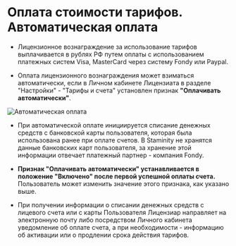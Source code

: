 # Оплата стоимости тарифов. Автоматическая оплата

* Лицензионное вознаграждение за использование тарифов выплачивается в рублях РФ путем оплаты с использованием платежных систем Visa, MasterCard через систему Fondy или Paypal.

* Оплата лицензионного вознаграждения может взиматься автоматически, если в Личном кабинете Лицензиата в разделе "Настройки" - "Тарифы и счета" установлен признак **"Оплачивать автоматически"**. 

![Автоматическая оплата](http://264710.selcdn.ru/assets/images/_new/tariffs/tariff-auto-payments.png) 

* При автоматической оплате инициируется списание денежных средств с банковской карты пользователя, которая была использована ранее при оплате счетов. В Staminity не хранятся данные банковских карт пользователя, за хранение этой информации отвечает платежный партнер - компания Fondy.

* **Признак "Оплачивать автоматически" устанавливается в положение "Включено" после первой успешной оплаты счета.** Пользователь может изменить значение этого признака, как указано выше.

* При получении информации о списании денежных средств с лицевого счета или с карты Пользователя Лицензиар направляет на электронную почту либо посредством Личного кабинета уведомление об оплате счета, а при необходимости - информацию об активации или о продлении срока действия тарифов.


